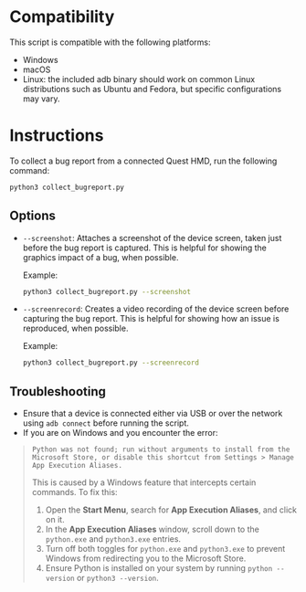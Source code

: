 # Compatibility
This script is compatible with the following platforms:

- Windows
- macOS 
- Linux: the included adb binary should work on common Linux distributions such as Ubuntu and Fedora, but specific configurations may vary.

# Instructions

To collect a bug report from a connected Quest HMD, run the following command:

```bash
python3 collect_bugreport.py
```

## Options

- `--screenshot`: Attaches a screenshot of the device screen, taken just before the bug report is captured. This is helpful for showing the graphics impact of a bug, when possible.

  Example:
  ```bash
  python3 collect_bugreport.py --screenshot
  ```

- `--screenrecord`: Creates a video recording of the device screen before capturing the bug report. This is helpful for showing how an issue is reproduced, when possible.

  Example:
  ```bash
  python3 collect_bugreport.py --screenrecord
  ```

## Troubleshooting
- Ensure that a device is connected either via USB or over the network using `adb connect` before running the script.
- If you are on Windows and you encounter the error:
> 
> ```
> Python was not found; run without arguments to install from the Microsoft Store, or disable this shortcut from Settings > Manage App Execution Aliases.
> ```
> This is caused by a Windows feature that intercepts certain commands. To fix this:
> 1. Open the **Start Menu**, search for **App Execution Aliases**, and click on it.
> 2. In the **App Execution Aliases** window, scroll down to the `python.exe` and `python3.exe` entries.
> 3. Turn off both toggles for `python.exe` and `python3.exe` to prevent Windows from redirecting you to the Microsoft Store.
> 4. Ensure Python is installed on your system by running `python --version` or `python3 --version`.
